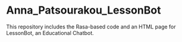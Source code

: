 # Anna_Patsourakou_LessonBot
This repository includes the Rasa-based code and an HTML page for LessonBot, an Educational Chatbot.
